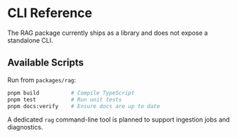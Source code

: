 # CLI Reference

The RAG package currently ships as a library and does not expose a standalone CLI.

## Available Scripts
Run from `packages/rag`:

```bash
pnpm build          # Compile TypeScript
pnpm test           # Run unit tests
pnpm docs:verify    # Ensure docs are up to date
```

A dedicated `rag` command-line tool is planned to support ingestion jobs and diagnostics.
